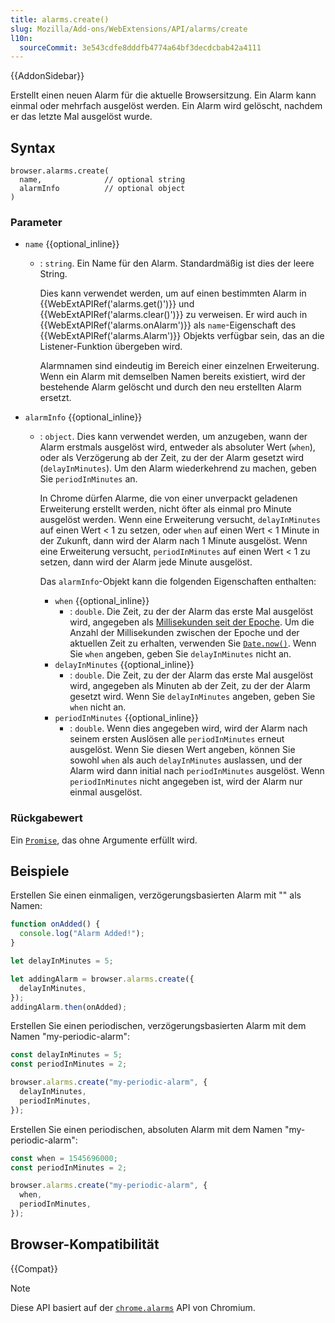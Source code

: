 ```yaml
---
title: alarms.create()
slug: Mozilla/Add-ons/WebExtensions/API/alarms/create
l10n:
  sourceCommit: 3e543cdfe8dddfb4774a64bf3decdcbab42a4111
---
```


{{AddonSidebar}}

Erstellt einen neuen Alarm für die aktuelle Browsersitzung. Ein Alarm kann einmal oder mehrfach ausgelöst werden. Ein Alarm wird gelöscht, nachdem er das letzte Mal ausgelöst wurde.

## Syntax

```js-nolint
browser.alarms.create(
  name,              // optional string
  alarmInfo          // optional object
)
```

### Parameter

- `name` {{optional_inline}}

  - : `string`. Ein Name für den Alarm. Standardmäßig ist dies der leere String.

    Dies kann verwendet werden, um auf einen bestimmten Alarm in {{WebExtAPIRef('alarms.get()')}} und {{WebExtAPIRef('alarms.clear()')}} zu verweisen. Er wird auch in {{WebExtAPIRef('alarms.onAlarm')}} als `name`-Eigenschaft des {{WebExtAPIRef('alarms.Alarm')}} Objekts verfügbar sein, das an die Listener-Funktion übergeben wird.

    Alarmnamen sind eindeutig im Bereich einer einzelnen Erweiterung. Wenn ein Alarm mit demselben Namen bereits existiert, wird der bestehende Alarm gelöscht und durch den neu erstellten Alarm ersetzt.

- `alarmInfo` {{optional_inline}}

  - : `object`. Dies kann verwendet werden, um anzugeben, wann der Alarm erstmals ausgelöst wird, entweder als absoluter Wert (`when`), oder als Verzögerung ab der Zeit, zu der der Alarm gesetzt wird (`delayInMinutes`). Um den Alarm wiederkehrend zu machen, geben Sie `periodInMinutes` an.

    In Chrome dürfen Alarme, die von einer unverpackt geladenen Erweiterung erstellt werden, nicht öfter als einmal pro Minute ausgelöst werden. Wenn eine Erweiterung versucht, `delayInMinutes` auf einen Wert < 1 zu setzen, oder `when` auf einen Wert < 1 Minute in der Zukunft, dann wird der Alarm nach 1 Minute ausgelöst. Wenn eine Erweiterung versucht, `periodInMinutes` auf einen Wert < 1 zu setzen, dann wird der Alarm jede Minute ausgelöst.

    Das `alarmInfo`-Objekt kann die folgenden Eigenschaften enthalten:

    - `when` {{optional_inline}}
      - : `double`. Die Zeit, zu der der Alarm das erste Mal ausgelöst wird, angegeben als [Millisekunden seit der Epoche](https://de.wikipedia.org/wiki/Unixzeit). Um die Anzahl der Millisekunden zwischen der Epoche und der aktuellen Zeit zu erhalten, verwenden Sie [`Date.now()`](/de/docs/Web/JavaScript/Reference/Global_Objects/Date/now). Wenn Sie `when` angeben, geben Sie `delayInMinutes` nicht an.
    - `delayInMinutes` {{optional_inline}}
      - : `double`. Die Zeit, zu der der Alarm das erste Mal ausgelöst wird, angegeben als Minuten ab der Zeit, zu der der Alarm gesetzt wird. Wenn Sie `delayInMinutes` angeben, geben Sie `when` nicht an.
    - `periodInMinutes` {{optional_inline}}
      - : `double`. Wenn dies angegeben wird, wird der Alarm nach seinem ersten Auslösen alle `periodInMinutes` erneut ausgelöst. Wenn Sie diesen Wert angeben, können Sie sowohl `when` als auch `delayInMinutes` auslassen, und der Alarm wird dann initial nach `periodInMinutes` ausgelöst. Wenn `periodInMinutes` nicht angegeben ist, wird der Alarm nur einmal ausgelöst.

### Rückgabewert

Ein [`Promise`](/de/docs/Web/JavaScript/Reference/Global_Objects/Promise), das ohne Argumente erfüllt wird.

## Beispiele

Erstellen Sie einen einmaligen, verzögerungsbasierten Alarm mit "" als Namen:

```js
function onAdded() {
  console.log("Alarm Added!");
}

let delayInMinutes = 5;

let addingAlarm = browser.alarms.create({
  delayInMinutes,
});
addingAlarm.then(onAdded);
```

Erstellen Sie einen periodischen, verzögerungsbasierten Alarm mit dem Namen "my-periodic-alarm":

```js
const delayInMinutes = 5;
const periodInMinutes = 2;

browser.alarms.create("my-periodic-alarm", {
  delayInMinutes,
  periodInMinutes,
});
```

Erstellen Sie einen periodischen, absoluten Alarm mit dem Namen "my-periodic-alarm":

```js
const when = 1545696000;
const periodInMinutes = 2;

browser.alarms.create("my-periodic-alarm", {
  when,
  periodInMinutes,
});
```

## Browser-Kompatibilität

{{Compat}}

> [!NOTE]
> Diese API basiert auf der [`chrome.alarms`](https://developer.chrome.com/docs/extensions/reference/api/alarms) API von Chromium.
